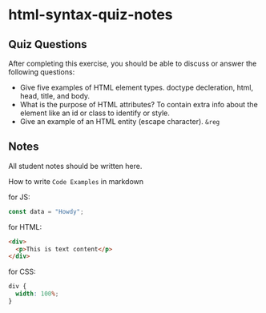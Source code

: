 # html-syntax-quiz-notes

## Quiz Questions

After completing this exercise, you should be able to discuss or answer the following questions:

- Give five examples of HTML element types.
doctype decleration, html, head, title, and body.
- What is the purpose of HTML attributes?
To contain extra info about the element like an id or class to identify or style.
- Give an example of an HTML entity (escape character).
`&reg`
## Notes

All student notes should be written here.


How to write `Code Examples` in markdown

for JS:

```javascript
const data = "Howdy";
```

for HTML:

```html
<div>
  <p>This is text content</p>
</div>
```

for CSS:

```css
div {
  width: 100%;
}
```
